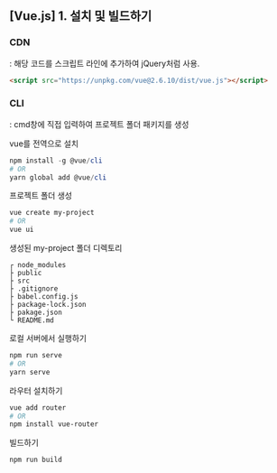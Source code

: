 ## [Vue.js] 1. 설치 및 빌드하기

### CDN

: 해당 코드를 스크립트 라인에 추가하여 jQuery처럼 사용.

```html
<script src="https://unpkg.com/vue@2.6.10/dist/vue.js"></script>
```



### CLI

: cmd창에 직접 입력하여 프로젝트 폴더 패키지를 생성

vue를 전역으로 설치

```powershell
npm install -g @vue/cli
# OR
yarn global add @vue/cli
```



프로젝트 폴더 생성

```powershell
vue create my-project
# OR
vue ui
```



생성된 my-project 폴더 디렉토리

```
┌ node_modules
├ public
├ src
├ .gitignore
├ babel.config.js
├ package-lock.json
├ pakage.json
└ README.md
```



로컬 서버에서 실행하기

```powershell
npm run serve
# OR
yarn serve
```



라우터 설치하기

```powershell
vue add router
# OR
npm install vue-router
```



빌드하기

```powershell
npm run build
```

